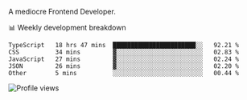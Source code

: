 A mediocre Frontend Developer.

📊 Weekly development breakdown
<!--START_SECTION:waka-->

```text
TypeScript   18 hrs 47 mins  ███████████████████████░░   92.21 %
CSS          34 mins         ▓░░░░░░░░░░░░░░░░░░░░░░░░   02.83 %
JavaScript   27 mins         ▓░░░░░░░░░░░░░░░░░░░░░░░░   02.24 %
JSON         26 mins         ▓░░░░░░░░░░░░░░░░░░░░░░░░   02.20 %
Other        5 mins          ░░░░░░░░░░░░░░░░░░░░░░░░░   00.44 %
```

<!--END_SECTION:waka-->

<img src="https://gpvc.arturio.dev/iqbalfasri" alt="Profile views"/>
